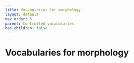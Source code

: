```yaml
---
title: Vocabularies for morphology
layout: default
nav_order: 3
parent: Controlled vocabularies
has_children: false
---
```


# Vocabularies for morphology

